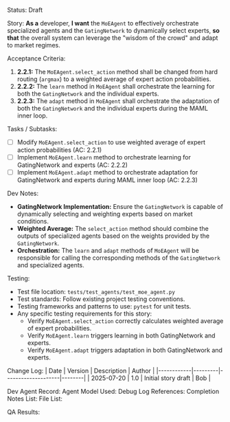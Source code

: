 Status: Draft

Story:
  **As a** developer,
  **I want** the `MoEAgent` to effectively orchestrate specialized agents and the `GatingNetwork` to dynamically select experts,
  **so that** the overall system can leverage the "wisdom of the crowd" and adapt to market regimes.

Acceptance Criteria:
1.  **2.2.1:** The `MoEAgent.select_action` method shall be changed from hard routing (`argmax`) to a weighted average of expert action probabilities.
2.  **2.2.2:** The `learn` method in `MoEAgent` shall orchestrate the learning for both the `GatingNetwork` and the individual experts.
3.  **2.2.3:** The `adapt` method in `MoEAgent` shall orchestrate the adaptation of both the `GatingNetwork` and the individual experts during the MAML inner loop.

Tasks / Subtasks:
- [ ] Modify `MoEAgent.select_action` to use weighted average of expert action probabilities (AC: 2.2.1)
- [ ] Implement `MoEAgent.learn` method to orchestrate learning for GatingNetwork and experts (AC: 2.2.2)
- [ ] Implement `MoEAgent.adapt` method to orchestrate adaptation for GatingNetwork and experts during MAML inner loop (AC: 2.2.3)

Dev Notes:
- **GatingNetwork Implementation:** Ensure the `GatingNetwork` is capable of dynamically selecting and weighting experts based on market conditions.
- **Weighted Average:** The `select_action` method should combine the outputs of specialized agents based on the weights provided by the `GatingNetwork`.
- **Orchestration:** The `learn` and `adapt` methods of `MoEAgent` will be responsible for calling the corresponding methods of the `GatingNetwork` and specialized agents.

Testing:
- Test file location: `tests/test_agents/test_moe_agent.py`
- Test standards: Follow existing project testing conventions.
- Testing frameworks and patterns to use: `pytest` for unit tests.
- Any specific testing requirements for this story:
    - Verify `MoEAgent.select_action` correctly calculates weighted average of expert probabilities.
    - Verify `MoEAgent.learn` triggers learning in both GatingNetwork and experts.
    - Verify `MoEAgent.adapt` triggers adaptation in both GatingNetwork and experts.

Change Log:
| Date       | Version | Description        | Author |
|------------|---------|--------------------|--------|
| 2025-07-20 | 1.0     | Initial story draft | Bob    |

Dev Agent Record:
  Agent Model Used:
  Debug Log References:
  Completion Notes List:
  File List:

QA Results:
